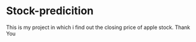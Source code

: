 # Stock-predicition
This is my project in which i find out the closing price of apple stock.
Thank You

